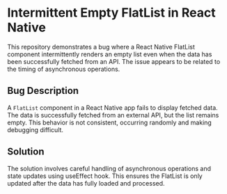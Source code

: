 # Intermittent Empty FlatList in React Native

This repository demonstrates a bug where a React Native FlatList component intermittently renders an empty list even when the data has been successfully fetched from an API.  The issue appears to be related to the timing of asynchronous operations.

## Bug Description

A `FlatList` component in a React Native app fails to display fetched data. The data is successfully fetched from an external API, but the list remains empty. This behavior is not consistent, occurring randomly and making debugging difficult. 

## Solution

The solution involves careful handling of asynchronous operations and state updates using useEffect hook.  This ensures the FlatList is only updated after the data has fully loaded and processed.